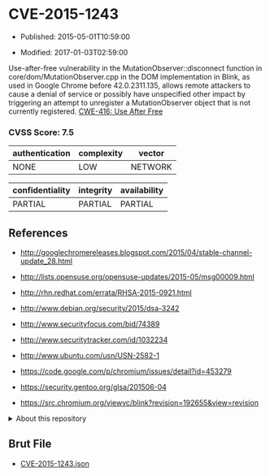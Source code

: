 # CVE-2015-1243

- Published: 2015-05-01T10:59:00

- Modified: 2017-01-03T02:59:00

Use-after-free vulnerability in the MutationObserver::disconnect function in core/dom/MutationObserver.cpp in the DOM implementation in Blink, as used in Google Chrome before 42.0.2311.135, allows remote attackers to cause a denial of service or possibly have unspecified other impact by triggering an attempt to unregister a MutationObserver object that is not currently registered. <a href="http://cwe.mitre.org/data/definitions/416.html">CWE-416: Use After Free</a>

### CVSS Score: **7.5**

| authentication | complexity | vector |
| --- | --- | --- |
| NONE | LOW | NETWORK |

| confidentiality | integrity | availability |
| --- | --- | --- |
| PARTIAL | PARTIAL | PARTIAL |

## References

* http://googlechromereleases.blogspot.com/2015/04/stable-channel-update_28.html

* http://lists.opensuse.org/opensuse-updates/2015-05/msg00009.html

* http://rhn.redhat.com/errata/RHSA-2015-0921.html

* http://www.debian.org/security/2015/dsa-3242

* http://www.securityfocus.com/bid/74389

* http://www.securitytracker.com/id/1032234

* http://www.ubuntu.com/usn/USN-2582-1

* https://code.google.com/p/chromium/issues/detail?id=453279

* https://security.gentoo.org/glsa/201506-04

* https://src.chromium.org/viewvc/blink?revision=192655&view=revision

<details>
<summary>About this repository</summary> 

  This repository is part of the project [Live Hack CVE](https://github.com/Live-Hack-CVE). Main website can be found [www.live-hack.org](https://www.live-hack.org) 
  
  Made by [Sn0wAlice](https://github.com/Sn0wAlice) for the people that care about security and need to have a feed of the latest CVEs. Hope you enjoy it, don't forget to star the repo and follow me on [Twitter](https://twitter.com/Sn0wAlice) and [Github](https://github.com/Sn0wAlice). And that is my [personnal website](https://www.alice-snow.me/)

  - [Home Page](https://github.com/Live-Hack-CVE)
  - [Framework](https://github.com/Live-Hack-CVE/cve-framework)
  - [CVE database](https://github.com/Live-Hack-CVE/full_database)
  - [Changelog](https://github.com/Live-Hack-CVE/Changelog)
</details>

## Brut File

* [CVE-2015-1243.json](https://raw.githubusercontent.com/Live-Hack-CVE/full_database/main/cves/2015/CVE-2015-1243.json)

